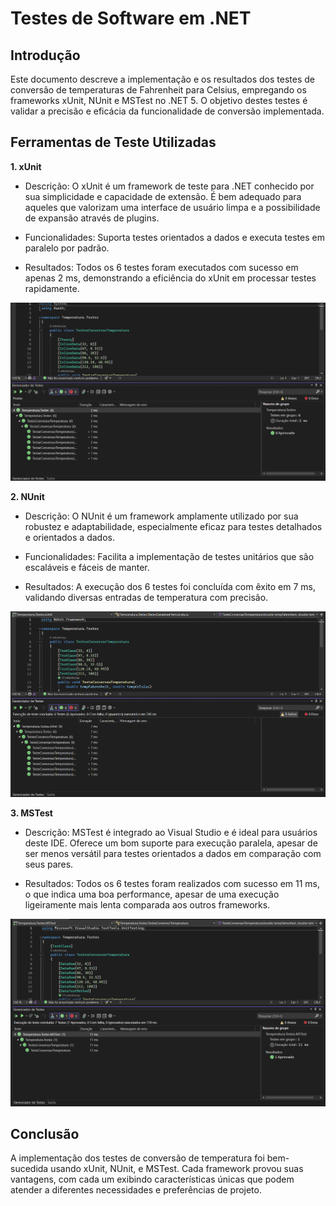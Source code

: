 # Testes de Software em .NET

## Introdução

Este documento descreve a implementação e os resultados dos testes de conversão de temperaturas de Fahrenheit para Celsius, empregando os frameworks xUnit, NUnit e MSTest no .NET 5. O objetivo destes testes é validar a precisão e eficácia da funcionalidade de conversão implementada.


## Ferramentas de Teste Utilizadas

**1. xUnit**

   - Descrição: O xUnit é um framework de teste para .NET conhecido por sua simplicidade e capacidade de extensão. É bem adequado para aqueles que valorizam uma interface de usuário limpa e a possibilidade de expansão através de plugins.

   - Funcionalidades: Suporta testes orientados a dados e executa testes em paralelo por padrão.

   - Resultados: Todos os 6 testes foram executados com sucesso em apenas 2 ms, demonstrando a eficiência do xUnit em processar testes rapidamente.

![xUnit](./assets/Captura%20de%20tela%202024-06-21%20%20090723.png)


**2. NUnit**

   - Descrição: O NUnit é um framework amplamente utilizado por sua robustez e adaptabilidade, especialmente eficaz para testes detalhados e orientados a dados.

   - Funcionalidades: Facilita a implementação de testes unitários que são escaláveis e fáceis de manter.

   - Resultados: A execução dos 6 testes foi concluída com êxito em 7 ms, validando diversas entradas de temperatura com precisão.

![NUnit](./assets/Captura%20de%20tela%202024-06-21%20091645.png)


**3. MSTest**

   - Descrição: MSTest é integrado ao Visual Studio e é ideal para usuários deste IDE. Oferece um bom suporte para execução paralela, apesar de ser menos versátil para testes orientados a dados em comparação com seus pares.

   - Resultados: Todos os 6 testes foram realizados com sucesso em 11 ms, o que indica uma boa performance, apesar de uma execução ligeiramente mais lenta comparada aos outros frameworks.

![MSTest](./assets/Captura%20de%20tela%202024-06-21%20092202.png)


## Conclusão

A implementação dos testes de conversão de temperatura foi bem-sucedida usando xUnit, NUnit, e MSTest. Cada framework provou suas vantagens, com cada um exibindo características únicas que podem atender a diferentes necessidades e preferências de projeto.